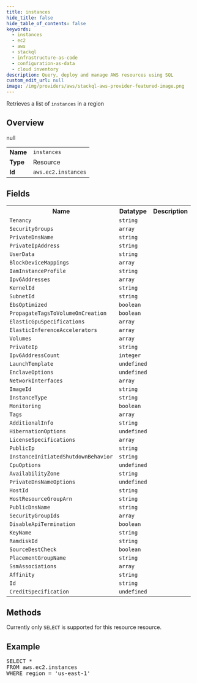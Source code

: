 ```yaml
---
title: instances
hide_title: false
hide_table_of_contents: false
keywords:
  - instances
  - ec2
  - aws
  - stackql
  - infrastructure-as-code
  - configuration-as-data
  - cloud inventory
description: Query, deploy and manage AWS resources using SQL
custom_edit_url: null
image: /img/providers/aws/stackql-aws-provider-featured-image.png
---
```

Retrieves a list of <code>instances</code> in a region

## Overview
<table><tbody>
<tr><td><b>Name</b></td><td><code>instances</code></td></tr>
<tr><td><b>Type</b></td><td>Resource</td></tr>
null
<tr><td><b>Id</b></td><td><code>aws.ec2.instances</code></td></tr>
</tbody></table>

## Fields
<table><tbody>
<tr><th>Name</th><th>Datatype</th><th>Description</th></tr>
<tr><td><code>Tenancy</code></td><td><code>string</code></td><td></td></tr><tr><td><code>SecurityGroups</code></td><td><code>array</code></td><td></td></tr><tr><td><code>PrivateDnsName</code></td><td><code>string</code></td><td></td></tr><tr><td><code>PrivateIpAddress</code></td><td><code>string</code></td><td></td></tr><tr><td><code>UserData</code></td><td><code>string</code></td><td></td></tr><tr><td><code>BlockDeviceMappings</code></td><td><code>array</code></td><td></td></tr><tr><td><code>IamInstanceProfile</code></td><td><code>string</code></td><td></td></tr><tr><td><code>Ipv6Addresses</code></td><td><code>array</code></td><td></td></tr><tr><td><code>KernelId</code></td><td><code>string</code></td><td></td></tr><tr><td><code>SubnetId</code></td><td><code>string</code></td><td></td></tr><tr><td><code>EbsOptimized</code></td><td><code>boolean</code></td><td></td></tr><tr><td><code>PropagateTagsToVolumeOnCreation</code></td><td><code>boolean</code></td><td></td></tr><tr><td><code>ElasticGpuSpecifications</code></td><td><code>array</code></td><td></td></tr><tr><td><code>ElasticInferenceAccelerators</code></td><td><code>array</code></td><td></td></tr><tr><td><code>Volumes</code></td><td><code>array</code></td><td></td></tr><tr><td><code>PrivateIp</code></td><td><code>string</code></td><td></td></tr><tr><td><code>Ipv6AddressCount</code></td><td><code>integer</code></td><td></td></tr><tr><td><code>LaunchTemplate</code></td><td><code>undefined</code></td><td></td></tr><tr><td><code>EnclaveOptions</code></td><td><code>undefined</code></td><td></td></tr><tr><td><code>NetworkInterfaces</code></td><td><code>array</code></td><td></td></tr><tr><td><code>ImageId</code></td><td><code>string</code></td><td></td></tr><tr><td><code>InstanceType</code></td><td><code>string</code></td><td></td></tr><tr><td><code>Monitoring</code></td><td><code>boolean</code></td><td></td></tr><tr><td><code>Tags</code></td><td><code>array</code></td><td></td></tr><tr><td><code>AdditionalInfo</code></td><td><code>string</code></td><td></td></tr><tr><td><code>HibernationOptions</code></td><td><code>undefined</code></td><td></td></tr><tr><td><code>LicenseSpecifications</code></td><td><code>array</code></td><td></td></tr><tr><td><code>PublicIp</code></td><td><code>string</code></td><td></td></tr><tr><td><code>InstanceInitiatedShutdownBehavior</code></td><td><code>string</code></td><td></td></tr><tr><td><code>CpuOptions</code></td><td><code>undefined</code></td><td></td></tr><tr><td><code>AvailabilityZone</code></td><td><code>string</code></td><td></td></tr><tr><td><code>PrivateDnsNameOptions</code></td><td><code>undefined</code></td><td></td></tr><tr><td><code>HostId</code></td><td><code>string</code></td><td></td></tr><tr><td><code>HostResourceGroupArn</code></td><td><code>string</code></td><td></td></tr><tr><td><code>PublicDnsName</code></td><td><code>string</code></td><td></td></tr><tr><td><code>SecurityGroupIds</code></td><td><code>array</code></td><td></td></tr><tr><td><code>DisableApiTermination</code></td><td><code>boolean</code></td><td></td></tr><tr><td><code>KeyName</code></td><td><code>string</code></td><td></td></tr><tr><td><code>RamdiskId</code></td><td><code>string</code></td><td></td></tr><tr><td><code>SourceDestCheck</code></td><td><code>boolean</code></td><td></td></tr><tr><td><code>PlacementGroupName</code></td><td><code>string</code></td><td></td></tr><tr><td><code>SsmAssociations</code></td><td><code>array</code></td><td></td></tr><tr><td><code>Affinity</code></td><td><code>string</code></td><td></td></tr><tr><td><code>Id</code></td><td><code>string</code></td><td></td></tr><tr><td><code>CreditSpecification</code></td><td><code>undefined</code></td><td></td></tr>
</tbody></table>

## Methods
Currently only <code>SELECT</code> is supported for this resource resource.

## Example
<pre>
SELECT * 
FROM aws.ec2.instances
WHERE region = 'us-east-1'
</pre>
